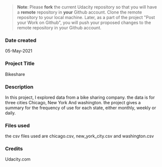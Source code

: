 >**Note**: Please **fork** the current Udacity repository so that you will have a **remote** repository in **your** Github account. Clone the remote repository to your local machine. Later, as a part of the project "Post your Work on Github", you will push your proposed changes to the remote repository in your Github account.

### Date created
05-May-2021

### Project Title
Bikeshare 

### Description
In this project, I explored  data from a bike sharing company. the data is for three cities Chicago, New York And washington.
the project gives a summary for the  frequency of use for each state, either monthly, weekly or daily.

### Files used
the csv files used are chicago.csv, new_york_city.csv and washington.csv

### Credits
Udacity.com


